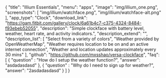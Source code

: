 {
    "title": "Illium Essentials",
    "menu": "apps",
    "image": "img/illium_one.png",
    "screenshots": [
        "img/illium/watchface.png",
        "img/illium/watchface-alt.png"
    ],
    "app_type": "Clock",
    "download_link": "https://gam.fitbit.com/gallery/clock/6a61b4c7-c375-4324-8484-f93ebeb52055",
    "description": "Simple clockface with battery level, weather, heart rate, and activity indicators.",
    "description_extend": "",
    "description_list": [
        "Select from a variety of colors",
        "Weather provided by OpenWeatherMap",
        "Weather requires location to be on and an active internet connection",
        "Weather and location updates approximately every 30 mins"
    ],
    "github": "https://github.com/mxsshao/versa-clockface",
    "faq": [
        {
            "question" : "How do I setup the weather function?",
            "answer": "asdadasdasd"
        },
        {
            "question" : "Why do I need to sign up for weather?",
            "answer": "2asdadasdasd"
        }
    ]
}

